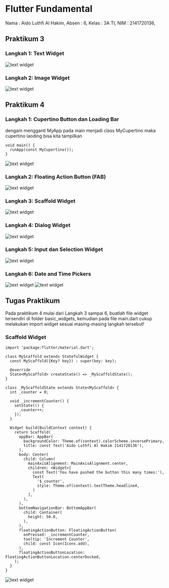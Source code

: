 # Flutter Fundamental 
Nama : Aido Luthfi Al Hakim,
Absen : 6,
Kelas : 3A TI,
NIM : 2141720136,

## Praktikum 3
### Langkah 1: Text Widget
![text widget](screenshots/text_widget1.png)

### Langkah 2: Image Widget
![text widget](screenshots/image_widget.png)

## Praktikum 4
### Langkah 1: Cupertino Button dan Loading Bar
dengam mengganti MyApp pada main menjadi class MyCupertino maka cupertino laoding bisa kita tampilkan
```
void main() {
  runApp(const MyCupertino());
}
```
![text widget](screenshots/cupertino_loading.png)
### Langkah 2: Floating Action Button (FAB)
![text widget](screenshots/fab_widget.png)
### Langkah 3: Scaffold Widget
![text widget](screenshots/scaffold.png)
### Langkah 4: Dialog Widget
![text widget](screenshots/alert.png)
### Langkah 5: Input dan Selection Widget
![text widget](screenshots/Input.png)
### Langkah 6: Date and Time Pickers
![text widget](screenshots/date1.png)
![text widget](screenshots/date2.png)

## Tugas Praktikum
Pada praktikum 4 mulai dari Langkah 3 sampai 6, buatlah file widget tersendiri di folder basic_widgets, kemudian pada file main.dart cukup melakukan import widget sesuai masing-masing langkah tersebut!
### Scaffold Widget
```
import 'package:flutter/material.dart';

class MyScaffold extends StatefulWidget {
  const MyScaffold({Key? key}) : super(key: key);

  @override
  State<MyScaffold> createState() => _MyScaffoldState();
}

class _MyScaffoldState extends State<MyScaffold> {
  int _counter = 0;

  void _incrementCounter() {
    setState(() {
      _counter++;
    });
  }

  Widget build(BuildContext context) {
    return Scaffold(
      appBar: AppBar(
        backgroundColor: Theme.of(context).colorScheme.inversePrimary,
        title: const Text('Aido Luthfi Al Hakim 2141720136'),
      ),
      body: Center(
        child: Column(
          mainAxisAlignment: MainAxisAlignment.center,
          children: <Widget>[
            const Text('You have pushed the button this many times:'),
            Text(
              '$_counter',
              style: Theme.of(context).textTheme.headline4,
            )
          ],
        ),
      ),
      bottomNavigationBar: BottomAppBar(
        child: Container(
          height: 50.0,
        ),
      ),
      floatingActionButton: FloatingActionButton(
        onPressed: _incrementCounter,
        tooltip: 'Increment Counter',
        child: const Icon(Icons.add),
      ),
      floatingActionButtonLocation: FloatingActionButtonLocation.centerDocked,
    );
  }
}
```
![text widget](screenshots/scaffold_widget1.png)
